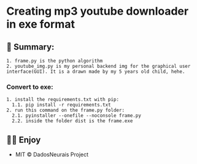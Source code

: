 
# Creating mp3 youtube downloader in exe format

## 🐛 Summary:
```
1. frame.py is the python algorithm
2. youtube_img.py is my personal backend img for the graphical user interface(GUI). It is a drawn made by my 5 years old child, hehe.
```

### Convert to exe:
```
1. install the requirements.txt with pip:
  1.1. pip install -r requirements.txt
2. run this command on the frame.py folder:
  2.1. pyinstaller --onefile --noconsole frame.py
  2.2. inside the folder dist is the frame.exe
```
## 🧙‍♂️ Enjoy
- MIT © DadosNeurais Project<br/>

